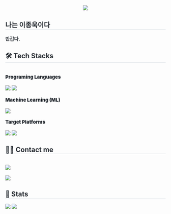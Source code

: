 <div align= "center">
    <img src="https://capsule-render.vercel.app/api?type=waving&color=gradient&height=120&text=Hello%20World!&animation=&fontColor=ffffff&fontSize=90&reversal=true" />
    </div>
    <div style="text-align: left;"> 
    <h2 style="border-bottom: 1px solid #d8dee4; color: #282d33;"> 나는 이종욱이다 </h2>  
    <div style="font-weight: 700; font-size: 15px; text-align: left; color: #282d33;"> 반갑다. </div> 
    </div>
    <div style="text-align: left;">
    <h2 style="border-bottom: 1px solid #d8dee4; color: #282d33;"> 🛠️ Tech Stacks </h2> <br> 
    <div style="margin: ; text-align: left;" "text-align: left;"> 
          <div style="font-weight: 900; font-size: 15px; text-align: left; color: #282d33;"> Programing Languages </div>
          <br/><img src="https://img.shields.io/badge/Python-3776AB?style=for-the-badge&logo=Python&logoColor=white">
          <img src="https://img.shields.io/badge/Java-007396?style=for-the-badge&logo=Java&logoColor=white">
          <br/><br/><div style="font-weight: 900; font-size: 15px; text-align: left; color: #282d33;"> Machine Learning (ML) </div>
          <br/><img src="https://img.shields.io/badge/PyTorch-EE4C2C?style=for-the-badge&logo=PyTorch&logoColor=white">
          <br/><br/><div style="font-weight: 900; font-size: 15px; text-align: left; color: #282d33;"> Target Platforms </div> 
          <br/><img src="https://img.shields.io/badge/IOS-000000?style=for-the-badge&logo=IOS&logoColor=white">
          <img src="https://img.shields.io/badge/Android-3DDC84?style=for-the-badge&logo=Android&logoColor=white">
          </div>
    </div>
    <div style="text-align: left;">
    <h2 style="border-bottom: 1px solid #d8dee4; color: #282d33;"> 🧑‍💻 Contact me </h2> <br> 
    <div style="text-align: left;"> <a href=mailto:rnoro5122@gmail.com> <img src="https://img.shields.io/badge/Gmail-EA4335?style=for-the-badge&logo=Gmail&logoColor=white&link=mailto:rnoro5122@gmail.com"> </a>
          </div>  <br> 
    <div style="text-align: left;"> <a href="https://hits.seeyoufarm.com"> <img src="https://hits.seeyoufarm.com/api/count/incr/badge.svg?url=https%3A%2F%2Fgithub.com%2Frnoro5122%2F&count_bg=%23000000&title_bg=%23000000&icon=github.svg&icon_color=%23FFFFFF&title=GitHub&edge_flat=false"/></a>
       </div> 
    </div>
    <div style="text-align: left;"> 
    <h2 style="border-bottom: 1px solid #d8dee4; color: #282d33;"> 🏅 Stats </h2> <div style="text-align: left;"> <img src="https://github-readme-stats.vercel.app/api?username=rnoro5122&bg_color=180,000000,&title_color=000000&text_color=000000"
         /> <img src="https://github-readme-stats.vercel.app/api/top-langs/?username=rnoro5122&layout=compact&bg_color=180,000000,&title_color=000000&text_color=000000"
           /> </div> 
    </div>
    
